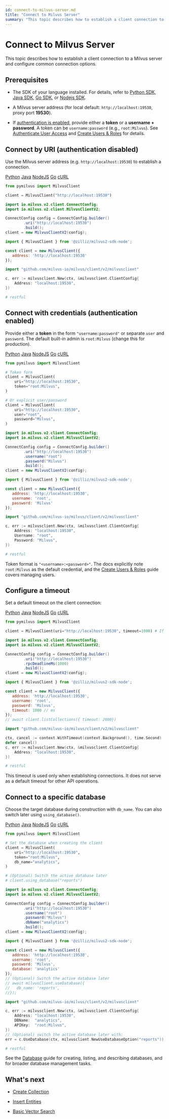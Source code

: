 ```yaml
---
id: connect-to-milvus-server.md
title: "Connect to Milvus Server"
summary: "This topic describes how to establish a client connection to a Milvus server and configure common connection options."
---
```


# Connect to Milvus Server

This topic describes how to establish a client connection to a Milvus server and configure common connection options.

## Prerequisites

- The SDK of your language installed. For details, refer to [Python SDK](install-pymilvus.md), [Java SDK](install-java.md), [Go SDK](install-go.md), or [Nodejs SDK](install-node.md).

- A Milvus server address (for local default: `http://localhost:19530`, proxy port **19530**).

- If [authentication is enabled](authenticate.md), provide either a **token** or a **username + password**. A token can be `username:password` (e.g., `root:Milvus`). See [Authenticate User Access](authenticate.md) and [Create Users & Roles](users_and_roles.md) for details.

## Connect by URI (authentication disabled)

Use the Milvus server address (e.g. `http://localhost:19530`) to establish a connection.

<div class="multipleCode">
    <a href="#python">Python</a>
    <a href="#java">Java</a>
    <a href="#javascript">NodeJS</a>
    <a href="#go">Go</a>
    <a href="#bash">cURL</a>
</div>

```python
from pymilvus import MilvusClient

client = MilvusClient("http://localhost:19530")
```

```java
import io.milvus.v2.client.ConnectConfig;
import io.milvus.v2.client.MilvusClientV2;

ConnectConfig config = ConnectConfig.builder()
        .uri("http://localhost:19530")
        .build();
client = new MilvusClientV2(config);
```

```javascript
import { MilvusClient } from '@zilliz/milvus2-sdk-node';

const client = new MilvusClient({
   address: 'http://localhost:19530'
});
```

```go
import "github.com/milvus-io/milvus/client/v2/milvusclient"

c, err := milvusclient.New(ctx, &milvusclient.ClientConfig{
    Address: "localhost:19530",
})
```

```bash
# restful
```

## Connect with credentials (authentication enabled)

Provide either a **token** in the form `"username:password"` or separate `user` and `password`. The default built-in admin is `root:Milvus` (change this for production).

<div class="multipleCode">
    <a href="#python">Python</a>
    <a href="#java">Java</a>
    <a href="#javascript">NodeJS</a>
    <a href="#go">Go</a>
    <a href="#bash">cURL</a>
</div>

```python
from pymilvus import MilvusClient

# Token form
client = MilvusClient(
    uri="http://localhost:19530",
    token="root:Milvus",
)

# Or explicit user/password
client = MilvusClient(
    uri="http://localhost:19530",
    user="root",
    password="Milvus",
)
```

```java
import io.milvus.v2.client.ConnectConfig;
import io.milvus.v2.client.MilvusClientV2;

ConnectConfig config = ConnectConfig.builder()
        .uri("http://localhost:19530")
        .username("root")
        .password("Milvus")
        .build();
client = new MilvusClientV2(config);
```

```javascript
import { MilvusClient } from '@zilliz/milvus2-sdk-node';

const client = new MilvusClient({
   address: 'http://localhost:19530',
   username: 'root',
   password: 'Milvus'
});
```

```go
import "github.com/milvus-io/milvus/client/v2/milvusclient"

c, err := milvusclient.New(ctx, &milvusclient.ClientConfig{
    Address: "localhost:19530",
    Username: "root",
    Password: "Milvus",
})
```

```bash
# restful
```

<div class="alert note">

Token format is `"<username>:<password>"`. The docs explicitly note `root:Milvus` as the default credential, and the [Create Users & Roles](users_and_roles.md) guide covers managing users. 

</div>

## Configure a timeout

Set a default timeout on the client connection:

<div class="multipleCode">
    <a href="#python">Python</a>
    <a href="#java">Java</a>
    <a href="#javascript">NodeJS</a>
    <a href="#go">Go</a>
    <a href="#bash">cURL</a>
</div>

```python
from pymilvus import MilvusClient

client = MilvusClient(uri="http://localhost:19530", timeout=1000) # If not set, the timeout is default to 10s
```

```java
import io.milvus.v2.client.ConnectConfig;
import io.milvus.v2.client.MilvusClientV2;

ConnectConfig config = ConnectConfig.builder()
        .uri("http://localhost:19530")
        .rpcDeadlineMs(1000)
        .build();
client = new MilvusClientV2(config);

```

```javascript
import { MilvusClient } from '@zilliz/milvus2-sdk-node';

const client = new MilvusClient({
   address: 'http://localhost:19530',
   username: 'root',
   password: 'Milvus',
   timeout: 1000 // ms
});
// await client.listCollections({ timeout: 2000})
```

```go
import "github.com/milvus-io/milvus/client/v2/milvusclient"

ctx, cancel := context.WithTimeout(context.Background(), time.Second)
defer cancel()
c, err := milvusclient.New(ctx, &milvusclient.ClientConfig{
    Address: "localhost:19530",
})
```

```bash
# restful
```

<div class="alert note">

This timeout is used only when establishing connections. It does not serve as a default timeout for other API operations.

</div>

## Connect to a specific database

Choose the target database during construction with `db_name`. You can also switch later using `using_database()`.

<div class="multipleCode">
    <a href="#python">Python</a>
    <a href="#java">Java</a>
    <a href="#javascript">NodeJS</a>
    <a href="#go">Go</a>
    <a href="#bash">cURL</a>
</div>

```python
from pymilvus import MilvusClient

# Set the database when creating the client
client = MilvusClient(
    uri="http://localhost:19530",
    token="root:Milvus",
    db_name="analytics",
)

# (Optional) Switch the active database later
# client.using_database("reports")
```

```java
import io.milvus.v2.client.ConnectConfig;
import io.milvus.v2.client.MilvusClientV2;

ConnectConfig config = ConnectConfig.builder()
        .uri("http://localhost:19530")
        .username("root")
        .password("Milvus")
        .dbName("analytics")
        .build();
client = new MilvusClientV2(config);
```

```javascript
import { MilvusClient } from '@zilliz/milvus2-sdk-node';

const client = new MilvusClient({
   address: 'http://localhost:19530',
   username: 'root',
   password: 'Milvus',
   database: 'analytics'
});
// (Optional) Switch the active database later
// await milvusClient.useDatabase({
//   db_name: 'reports',
//});
```

```go
import "github.com/milvus-io/milvus/client/v2/milvusclient"

c, err := milvusclient.New(ctx, &milvusclient.ClientConfig{
    Address: "localhost:19530",
    DBName:  "analytics",
    APIKey:  "root:Milvus",
})
// (Optional) switch the active database later with:
err = c.UseDatabase(ctx, milvusclient.NewUseDatabaseOption("reports"))
```

```bash
# restful
```

<div class="alert note">

See the [Database](manage_databases.md) guide for creating, listing, and describing databases, and for broader database management tasks. 

</div>

## What's next

- [Create Collection](create-collection.md)

- [Insert Entities](insert-update-delete.md)

- [Basic Vector Search](single-vector-search.md)

